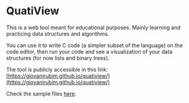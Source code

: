 # QuatiView

This is a web tool meant for educational purposes. Mainly learning and practicing data structures and algorithms.

You can use it to write C code (a simpler subset of the language) on the code editor, then run your code and see a visualization of your data structures (for now lists and binary trees).

The tool is publicly accessible in this link: [https://giovanirubim.github.io/quatiview/](https://giovanirubim.github.io/quatiview/)

Check the sample files [here](https://github.com/giovanirubim/quatiview/tree/main/samples).

